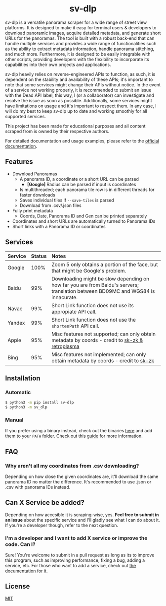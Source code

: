 <h1 align="center">
    <b>
        sv-dlp 
    </b>
</h1>

sv-dlp is a versatile panorama scraper for a wide range of street view platforms. 
It is designed to make it easy for terminal users & developers to download panoramic images, 
acquire detailed metadata, and generate short URLs for the panoramas. The tool is built with a robust 
back-end that can handle multiple services and provides a wide range of functionalities 
such as the ability to extract metadata information, handle panorama stitching, and much more. 
Furthermore, it is designed to be easily integrable with other scripts, providing developers with 
the flexibility to incorporate its capabilities into their own projects and applications.

sv-dlp heavily relies on reverse-engineered APIs to function, as such, it is dependent on the 
stability and availability of these APIs; it's important to note that some services might change
their APIs without notice. In the event of a service not working properly, it is 
recommended to submit an issue with the Dead API label, this way, I (or a collaborator) can investigate 
and resolve the issue as soon as possible. Additionally, some services might have limitations on usage 
and it's important to respect them. In any case, I will do my best to keep sv-dlp up to date and working 
smoothly for all supported services.

This project has been made for educational purposes and all content scraped from
is owned by their respective authors.

For detailed documentation and usage examples, please refer to the [official documentation](https://juanpisss.github.io/sv-dlp/).

## **Features**
- Download Panoramas
    - A panorama ID, a coordinate or a short URL can be parsed
        - **[Google]** Radius can be parsed if input is coordinates 
    - Is multithreaded; each panorama tile row is in different threads for faster downloads
    - Saves individual tiles if `--save-tiles` is parsed
    - Download from .csv/.json files
- Fully print metadata
    - Coords, Date, Panorama ID and Gen can be printed separately
- Coordinates and short URLs are automatically turned to Panorama IDs
- Short links with a Panorama ID or coordinates

## **Services**
Service|Status|Notes
:------|:-----|:----
Google |100%  |Zoom 5 only obtains a portion of the face, but that might be Google's problem.
Baidu  |99%   |Downloading might be slow depending on how far you are from Baidu's servers; translation between BD09MC and WGS84 is innacurate.
Navae  |99%   |Short Link function does not use its appropiate API call.
Yandex |99%   |Short Link function does not use the `shortenPath` API call.
Apple  |95%   |Misc features not supported; can only obtain metadata by coords - credit to [sk-zk & retroplasma](https://github.com/juanpisss/sv-dlp/blob/master/CREDITS)
Bing   |95%   |Misc features not implemented; can only obtain metadata by coords - credit to [sk-zk](https://github.com/juanpisss/sv-dlp/blob/master/CREDITS)

## **Installation**
### Automatic
```bash
$ python3 -m pip install sv-dlp
$ python3 -m sv_dlp
```
### Manual
If you prefer using a binary instead, check out the binaries [here](https://github.com/juanpisss/sv-dlp/releases/latest)
and add them to your `PATH` folder. Check out this [guide](https://www.architectryan.com/2018/03/17/add-to-the-path-on-windows-10/)
for more information.

## **FAQ**
### **Why aren't all my coordinates from .csv downloading?**
Depending on how close the given coordinates are, it'll download the same panorama ID no matter the difference. It's recommended to use .json or .csv with panorama IDs instead.
## **Can X Service be added?**
Depending on how accesible it is scraping-wise, yes.
**Feel free to submit in an issue** about the specific service and I'll gladly see what I can do about it. If you're a developer though, refer to the next question.
### **I'm a developer and I want to add X service or improve the code. Can I?**
Sure! You're welcome to submit in a pull request as long as its to improve
this program, such as improving performance, fixing a bug, adding a service, etc.
For those who want to add a service, check out [the documentation for it](https://juanpisss.github.io/sv-dlp/contributing_services/).

## **License**
[MIT](https://raw.githubusercontent.com/juanpisss/sv-dlp/master/LICENSE)
